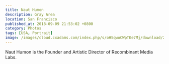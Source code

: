 ```yaml
---
title: Naut Humon
description: Gray Area
location: San Francisco
published_at: 2018-09-09 21:53:02 +0800
category: Photos
tags: [USA, Portrait]
image: /images/cloud.cxadams.com/index.php/s/oHSqwoCWpTKe7Mj/download/20180726-1734_SanFrancisco_GrayArea_L1002596-0.jpg
---
```


Naut Humon is the Founder and Artistic Director of Recombinant Media Labs.
